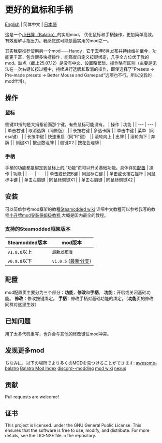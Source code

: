 # 更好的鼠标和手柄

[English](/README.md) | 简体中文 | [日本語](/README_JP.md)

这是一个[小丑牌（Balatro）](https://store.steampowered.com/app/2379780/Balatro/)的实用mod。
优化鼠标和手柄操作，更加简单高效，有效缓解手指压力。我感觉这可能是最实用的mod之一。

其实我更推荐使用另一个mod——[Handy](https://github.com/SleepyG11/HandyBalatro)，它于去年8月发布并持续维护至今，功能更丰富，包含很多快捷操作，能高度自定义按键绑定，几乎全方位优于我的mod。缺点（截止25.07.12）是没有中文、设置略繁琐、操作略有区别（主要是无法在一次右键长按过程中，持续进行选牌和取消的操作，即使选择了"Presets -> Pre-made presets -> Better Mouse and Gamepad"选项也不行。所以没我的mod丝滑）。

## 操作

### 鼠标
侧键X1指的是大拇指前面那个键，有些鼠标可能没有。
| 操作       | 功能               |
| ---       | ---                |
| 单击右键   | 取消选牌（同原版）   |
| 长按右键   | 多选卡牌            |
| 单击中键   | 菜单（同esc键）     |
| 长按中键   | 快速重启（同"R"键） |
| 滚轮向上   | 出牌               |
| 滚轮向下   | 弃牌               |
| 侧键X1 | 按点数理牌             |
| 侧键X2 | 按花色理牌             |

### 手柄
手柄的功能都是绑定到鼠标上的,“功能”页可以开关基础功能。具体详见[配置](#配置)
| 操作            | 功能         |
| ---             | ---          |
| 单击或长按B键    | 同鼠标右键    |
| 单击或长按右摇杆 | 同鼠标中键    |
| 单击左肩键       | 同鼠标侧键X1 |
| 单击右肩键       | 同鼠标侧键X2 |

## 安装
可以简单参考mod框架的教程[Steamodded wiki](https://github.com/Steamodded/smods/wiki)
详细中文教程可以参考我写的教程[小丑牌mod安装保姆级教程](https://www.bilibili.com/opus/906807917074710537),大概是国内最全的教程。

### 支持的Steamodded框架版本
| Steamodded版本   | mod版本 |
| ---    | ---   |
| `v1.0.0`以上    | [`最新发布版`](https://github.com/Kooluve/Better-Mouse-And-Gamepad/releases/latest) |
| `v0.9.8`以下    | `v1.0.5` ([最新分支](https://github.com/Kooluve/Better-Mouse-And-Gamepad/releases/tag/v1.0.5d)) |

## 配置

mod配置页主要分为三个部分：**功能**，**修改**和**手柄**。
**功能**：开启或关闭基础功能。
**修改**：修改按键绑定。
**手柄**：修改手柄对基础功能的绑定。（**功能**页的修改同样对这里生效）

## 已知问题

用了太多代码重写，也许会与其他的修改键位mod冲突。

## 发现更多mod

ちなみに、以下の場所でより多くのMODを見つけることができます:
[awesome-balatro](https://github.com/jie65535/awesome-balatro)
[Balatro Mod Index](https://docs.google.com/spreadsheets/d/1aoJrrC7Y-dkvJwBu_U6amelYnoCrZgWqpoGRAfHN1ys)
[discord--modding](https://discord.com/channels/1116389027176787968/1209506514763522108)
[mod wiki](https://balatromods.miraheze.org/wiki/Main_Page)
[nexus](https://www.nexusmods.com/games/balatro/mods)

## 贡献

Pull requests are welcome!

## 证书

This project is licensed. under the GNU General Public License. This ensures that the software is free to use, modify, and distribute. For more details, see the LICENSE file in the repository.
